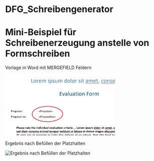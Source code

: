 # DFG_Schreibengenerator
<h1>Mini-Beispiel für Schreibenerzeugung anstelle von Formschreiben</h1>

Vorlage in Word mit MERGEFIELD Feldern

<img src="word_template.JPG" width="350" title="Vorlage in Word mit MERGEFIELD Feldern">

Ergebnis nach Befüllen der Platzhalten

<img src="word_ergebnis.JPG" width="350" title="Ergebnis nach Befüllen der Platzhalten">

